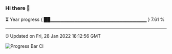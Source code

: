 ### Hi there 👋

⏳ Year progress { ██▁▁▁▁▁▁▁▁▁▁▁▁▁▁▁▁▁▁▁▁▁▁▁▁▁▁▁▁ } 7.61 %

---

⏰ Updated on Fri, 28 Jan 2022 18:12:56 GMT

![Progress Bar CI](https://github.com/liununu/liununu/workflows/Progress%20Bar%20CI/badge.svg)
